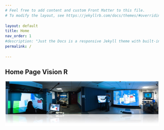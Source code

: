 ```yaml
---
# Feel free to add content and custom Front Matter to this file.
# To modify the layout, see https://jekyllrb.com/docs/themes/#overriding-theme-defaults

layout: default
title: Home
nav_order: 1
#description: "Just the Docs is a responsive Jekyll theme with built-in search that is easily customizable and hosted on GitHub Pages."
permalink: /

---
```


## Home Page Vision R


![visionr.jpg](/assets/images/visionr.jpg)

